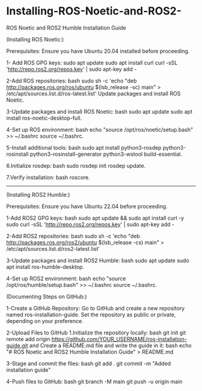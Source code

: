 # Installing-ROS-Noetic-and-ROS2-
ROS Noetic and ROS2 Humble Installation Guide


(Installing ROS Noetic:)

Prerequisites:
Ensure you have Ubuntu 20.04 installed before proceeding.

1- Add ROS GPG keys:
sudo apt update
sudo apt install curl
curl -sSL 'http://repo.ros2.org/repos.key' | sudo apt-key add -

2-Add ROS repositories: bash sudo sh -c 'echo "deb http://packages.ros.org/ros/ubuntu $(lsb_release -sc) main" > /etc/apt/sources.list.d/ros-latest.list'
Update packages and install ROS Noetic.

3-Update packages and install ROS Noetic: bash sudo apt update sudo apt install ros-noetic-desktop-full.

4-Set up ROS environment: bash echo "source /opt/ros/noetic/setup.bash" >> ~/.bashrc source ~/.bashrc.

5-Install additional tools:
bash sudo apt install python3-rosdep python3-rosinstall python3-rosinstall-generator python3-wstool build-essential.

6.Initialize rosdep: bash sudo rosdep init rosdep update.

7.Verify installation: bash roscore.

----------------------------------------------------------------------------------------------------------------------------------------------------------------------------------------------------------------



(Installing ROS2 Humble:)

Prerequisites: Ensure you have Ubuntu 22.04 before proceeding.

1-Add ROS2 GPG keys: bash sudo apt update && sudo apt install curl -y sudo curl -sSL 'http://repo.ros2.org/repos.key' | sudo apt-key add -

2-Add ROS2 repositories: bash sudo sh -c 'echo "deb http://packages.ros.org/ros2/ubuntu $(lsb_release -cs) main" > /etc/apt/sources.list.d/ros2-latest.list'

3-Update packages and install ROS2 Humble: bash sudo apt update sudo apt install ros-humble-desktop.

4-Set up ROS2 environment: bash echo "source /opt/ros/humble/setup.bash" >> ~/.bashrc source ~/.bashrc.

(Documenting Steps on GitHub:)

1-Create a GitHub Repository:
Go to GitHub and create a new repository named ros-installation-guide.
Set the repository as public or private, depending on your preference.

2-Upload Files to GitHub 1.Initialize the repository locally: bash git init git remote add origin https://github.com/YOUR_USERNAME/ros-installation-guide.git
and Create a README.md file and write the guide in it: bash echo "# ROS Noetic and ROS2 Humble Installation Guide" > README.md


3-Stage and commit the files:
bash git add . git commit -m "Added installation guide"

4-Push files to GitHub: bash git branch -M main git push -u origin main
